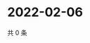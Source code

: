 # 2022-02-06

共 0 条

<!-- BEGIN WEIBO -->
<!-- 最后更新时间 Sun Feb 06 2022 17:08:09 GMT+0800 (China Standard Time) -->

<!-- END WEIBO -->
